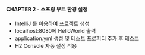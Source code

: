 #### CHAPTER 2 - 스프링 부트 환경 설정
 - IntelliJ 를 이용하여 프로젝트 생성
 - localhost:8080에 HelloWorld 출력
 - application.yml 생성 및 테스트 프로퍼티 추가 후 테스트
 - H2 Console 자동 설정 적용

